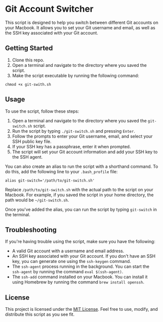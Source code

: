 # Git Account Switcher

This script is designed to help you switch between different Git accounts on your Macbook. It allows you to set your Git username and email, as well as the SSH key associated with your Git account.

## Getting Started

1. Clone this repo.
2. Open a terminal and navigate to the directory where you saved the script.
3. Make the script executable by running the following command:
```
chmod +x git-swith.sh
```

## Usage

To use the script, follow these steps:

1. Open a terminal and navigate to the directory where you saved the `git-switch.sh` script.
2. Run the script by typing `./git-switch.sh` and pressing `Enter`.
3. Follow the prompts to enter your Git username, email, and select your SSH public key file.
4. If your SSH key has a passphrase, enter it when prompted.
5. The script will set your Git account information and add your SSH key to the SSH agent.

You can also create an alias to run the script with a shorthand command. To do this, add the following line to your `.bash_profile` file:
```
alias git-switch='/path/to/git-switch.sh'
```

Replace `/path/to/git-switch.sh` with the actual path to the script on your Macbook. For example, if you saved the script in your home directory, the path would be `~/git-switch.sh`.

Once you've added the alias, you can run the script by typing `git-switch` in the terminal.

## Troubleshooting

If you're having trouble using the script, make sure you have the following:

- A valid Git account with a username and email address.
- An SSH key associated with your Git account. If you don't have an SSH key, you can generate one using the `ssh-keygen` command.
- The `ssh-agent` process running in the background. You can start the `ssh-agent` by running the command `eval $(ssh-agent)`.
- The `ssh-add` command installed on your Macbook. You can install it using Homebrew by running the command `brew install openssh`.

## License

This project is licensed under the [MIT License](https://github.com/yourusername/git-account-switcher/blob/master/LICENSE). Feel free to use, modify, and distribute this script as you see fit.
